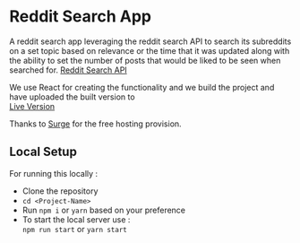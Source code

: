 # Reddit Search App

A reddit search app leveraging the reddit search API to search its subreddits on a set topic based on relevance or the time that it was updated along with the ability to set the number of posts that would be liked to be seen when searched for.
[Reddit Search API](https://www.reddit.com/dev/api#GET_search)

We use React for creating the functionality and we build the project and have uploaded the built version to <br />
[Live Version](https://redditsearch.surge.sh/)

Thanks to [Surge](surge.sh) for the free hosting provision.

## Local Setup
For running this locally :
* Clone the repository
* `cd <Project-Name>`
* Run `npm i` or `yarn` based on your preference
* To start the local server use :<br />
    `npm run start` or `yarn start`
